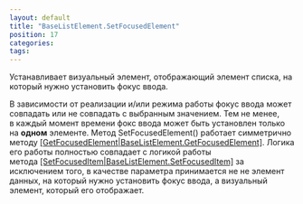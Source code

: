 ```yaml
---
layout: default
title: "BaseListElement.SetFocusedElement"
position: 17
categories: 
tags: 
---
```


Устанавливает визуальный элемент, отображающий элемент списка, на который нужно установить фокус ввода.

В зависимости от реализации и/или режима работы фокус ввода может совпадать или не совпадать с выбранным значением. Тем не менее, в каждый момент времени фокс ввода может быть установлен только на **одном** элементе. Метод SetFocusedElement() работает симметрично методу [[GetFocusedElement|BaseListElement.GetFocusedElement]](). Логика его работы полностью совпадает с логикой работы метода [[SetFocusedItem|BaseListElement.SetFocusedItem]]() за исключением того, в качестве параметра принимается не не элемент данных, на который нужно установить фокус ввода, а визуальный элемент, который его отображает.

 

 

